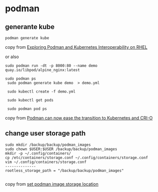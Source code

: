 # podman

## generante kube

```
podman generate kube
```
copy from [Exploring Podman and Kubernetes Interoperability on RHEL](https://acloudguru.com/hands-on-labs/exploring-podman-and-kubernetes-interoperability-on-rhel)

or also

```
sudo podman run -dt -p 8000:80 --name demo quay.io/libpod/alpine_nginx:latest

sudo podman ps
 sudo podman generate kube demo  > demo.yml

 sudo kubectl create -f demo.yml

 sudo kubectl get pods

 sudo podman pod ps
```
copy from [Podman can now ease the transition to Kubernetes and CRI-O](https://developers.redhat.com/blog/2019/01/29/podman-kubernetes-yaml#)

## change user storage path

``` shell
sudo mkdir /backup/backup/podman_images
sudo chown $USER:$USER /backup/backup/podman_images
mkdir -p ~/.config/containers/
cp /etc/containers/storage.conf ~/.config/containers/storage.conf
vim ~/.config/containers/storage.conf
--------------
rootless_storage_path = "/backup/backup/podman_images"


```
copy from [set podman image storage location](https://github.com/containers/podman/issues/1916)
